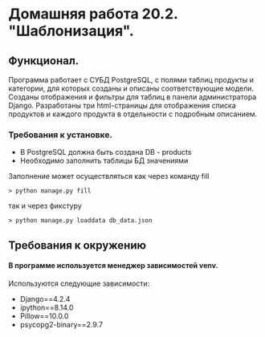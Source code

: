 # Домашняя работа 20.2. "Шаблонизация".

## Функционал.
Программа работает с СУБД PostgreSQL, с полями таблиц продукты и категории,
для которых созданы и описаны соответствующие модели. Созданы отображения 
и фильтры для таблиц в панели администратора Django. 
Разработаны три html-страницы для отображения списка продуктов и каждого продукта
в отдельности с подробным описанием.

### Требования к установке.
- В PostgreSQL должна быть создана DB - products
- Необходимо заполнить таблицы БД значениями

Заполнение может осуществляться как через команду fill 
```
> python manage.py fill
```
так и через фикстуру
```
> python manage.py loaddata db_data.json
```


## Требования к окружению

#### В программе используется менеджер зависимостей venv.
Используются следующие зависимости:

- Django==4.2.4
- ipython==8.14.0
- Pillow==10.0.0
- psycopg2-binary==2.9.7